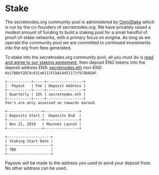 # Stake

The secretnodes.org community pool is administered by [OmniStake](https://t.me/omnistake) which is run by the co-founders of secretnodes.org. We have privately raised a modest amount of funding to build a staking pool for a small handful of proof-of-stake networks, with a primary focus on enigma. As long as we operate the community pool we are committed to continued investments into the org from fees generated.

To stake into the secretnodes.org community pool, all you must do is [read and agree to our staking agreement](https://staking-terms.secretnodes.org/), then deposit ENG tokens into the deposit address ENS: [secretnodes.eth](https://etherscan.io/address/secretnodes.eth) non-ENS: `0x178Bbf2DC8c81Ca6111FCbA14451171f5C9D8EAF`.

```details
+-----------+-----+-----------------+
|  Payout   | Fee | Deposit Address |
+-----------+-----+-----------------+
| Quarterly | 15% | secretnodes.eth |
+-----------+-----+-----------------+
Fee's are only assessed on rewards earned.

+----------------+----------------+
| Deposits Start |  Deposits End  |
+----------------+----------------+
| Nov 21, 2019   | Mainnet Launch |
+----------------+----------------+

+--------------------+
| Staking Start Date |
+--------------------+
| TBD                |
+--------------------+
```

Payouts will be made to the address you used to
send your deposit from. No other address can be used.
